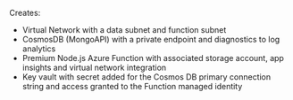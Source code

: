 Creates:
- Virtual Network with a data subnet and function subnet
- CosmosDB (MongoAPI) with a private endpoint and diagnostics to log analytics
- Premium Node.js Azure Function with associated storage account, app insights and virtual network integration
- Key vault with secret added for the Cosmos DB primary connection string and access granted to the Function managed identity



